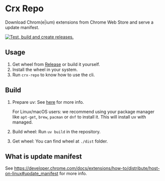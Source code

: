 # Crx Repo

Download Chrom(e|ium) extensions from Chrome Web Store and serve a update manifest.

[![Test, build and create releases.](/actions/workflows/ci.yaml/badge.svg)](/actions/workflows/ci.yaml)

## Usage

1. Get wheel from [Release](/releases) or build it yourself.
2. Install the wheel in your system.
3. Run `crx-repo` to know how to use the cli.

## Build

1. Prepare uv: See [here](https://docs.astral.sh/uv/getting-started/installation/) for more info.

   For Linux/macOS users: we recommend using your package manager like `apt-get`, `brew`, `pacman` or `dnf` to install it.
   This will install uv with managed.

2. Build wheel: Run `uv build` in the repository.

3. Get wheel: You can find wheel at `./dist` folder.

## What is update manifest

See https://developer.chrome.com/docs/extensions/how-to/distribute/host-on-linux#update_manifest for more info.
